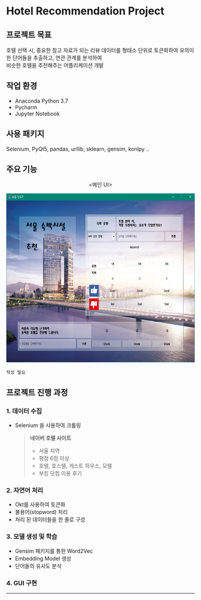 # Hotel Recommendation Project

## 프로젝트 목표
호텔 선택 시, 중요한 참고 자료가 되는 리뷰 데이터를 형태소 단위로 토큰화하여 유의미한 단어들을 추출하고, 연관 관계를 분석하여   
비슷한 호텔을 추천해주는 어플리케이션 개발

## 작업 환경
- Anaconda Python 3.7
- Pycharm
- Jupyter Notebook

## 사용 패키지
Selenium, PyQt5, pandas, urllib, sklearn, gensim, konlpy ‥

## 주요 기능

<p align="center"><메인 UI>
<p align="center"><img src="/img/Screenshots/main.PNG" width="700px" height="450px"></>
  
```
작성 필요
```


## 프로젝트 진행 과정
### 1. 데이터 수집
- Selenium 을 사용하여 크롤링

  > **네이버 호텔 사이트**
  > - 서울 지역
  > - 평점 6점 이상
  > - 호텔, 호스텔, 게스트 하우스, 모텔
  > - 부킹 닷컴 이용 후기

### 2. 자연어 처리

- Okt를 사용하여 토큰화
- 불용어(stopword) 처리
- 처리 된 데이터들을 한 줄로 구성

### 3. 모델 생성 및 학습

- Gensim 패키지를 통한 Word2Vec
- Embedding Model 생성
- 단어들의 유사도 분석

### 4. GUI 구현


-----------------------------


